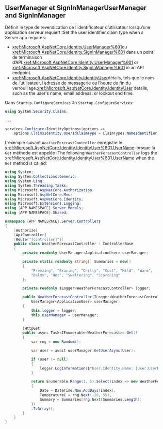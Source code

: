 ## <a name="usermanager-and-signinmanager"></a><span data-ttu-id="ec485-101">UserManager et SignInManager</span><span class="sxs-lookup"><span data-stu-id="ec485-101">UserManager and SignInManager</span></span>

<span data-ttu-id="ec485-102">Définir le type de revendication de l’identificateur d’utilisateur lorsqu’une application serveur requiert :</span><span class="sxs-lookup"><span data-stu-id="ec485-102">Set the user identifier claim type when a Server app requires:</span></span>

* <span data-ttu-id="ec485-103"><xref:Microsoft.AspNetCore.Identity.UserManager%601>ou <xref:Microsoft.AspNetCore.Identity.SignInManager%601> dans un point de terminaison d’API.</span><span class="sxs-lookup"><span data-stu-id="ec485-103"><xref:Microsoft.AspNetCore.Identity.UserManager%601> or <xref:Microsoft.AspNetCore.Identity.SignInManager%601> in an API endpoint.</span></span>
* <span data-ttu-id="ec485-104"><xref:Microsoft.AspNetCore.Identity.IdentityUser>détails, tels que le nom de l’utilisateur, l’adresse de messagerie ou l’heure de fin du verrouillage.</span><span class="sxs-lookup"><span data-stu-id="ec485-104"><xref:Microsoft.AspNetCore.Identity.IdentityUser> details, such as the user's name, email address, or lockout end time.</span></span>

<span data-ttu-id="ec485-105">Dans `Startup.ConfigureServices` :</span><span class="sxs-lookup"><span data-stu-id="ec485-105">In `Startup.ConfigureServices`:</span></span>

```csharp
using System.Security.Claims;

...

services.Configure<IdentityOptions>(options => 
    options.ClaimsIdentity.UserIdClaimType = ClaimTypes.NameIdentifier);
```

<span data-ttu-id="ec485-106">L’exemple suivant `WeatherForecastController` enregistre le <xref:Microsoft.AspNetCore.Identity.IdentityUser%601.UserName> lorsque la `Get` méthode est appelée :</span><span class="sxs-lookup"><span data-stu-id="ec485-106">The following `WeatherForecastController` logs the <xref:Microsoft.AspNetCore.Identity.IdentityUser%601.UserName> when the `Get` method is called:</span></span>

```csharp
using System;
using System.Collections.Generic;
using System.Linq;
using System.Threading.Tasks;
using Microsoft.AspNetCore.Authorization;
using Microsoft.AspNetCore.Mvc;
using Microsoft.AspNetCore.Identity;
using Microsoft.Extensions.Logging;
using {APP NAMESPACE}.Server.Models;
using {APP NAMESPACE}.Shared;

namespace {APP NAMESPACE}.Server.Controllers
{
    [Authorize]
    [ApiController]
    [Route("[controller]")]
    public class WeatherForecastController : ControllerBase
    {
        private readonly UserManager<ApplicationUser> userManager;

        private static readonly string[] Summaries = new[]
        {
            "Freezing", "Bracing", "Chilly", "Cool", "Mild", "Warm", 
            "Balmy", "Hot", "Sweltering", "Scorching"
        };

        private readonly ILogger<WeatherForecastController> logger;

        public WeatherForecastController(ILogger<WeatherForecastController> logger, 
            UserManager<ApplicationUser> userManager)
        {
            this.logger = logger;
            this.userManager = userManager;
        }

        [HttpGet]
        public async Task<IEnumerable<WeatherForecast>> Get()
        {
            var rng = new Random();

            var user = await userManager.GetUserAsync(User);

            if (user != null)
            {
                logger.LogInformation($"User.Identity.Name: {user.UserName}");
            }

            return Enumerable.Range(1, 5).Select(index => new WeatherForecast
            {
                Date = DateTime.Now.AddDays(index),
                TemperatureC = rng.Next(-20, 55),
                Summary = Summaries[rng.Next(Summaries.Length)]
            })
            .ToArray();
        }
    }
}
```
